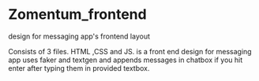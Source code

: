 # Zomentum_frontend
design for messaging app's frontend layout

Consists of 3 files. HTML ,CSS  and JS. 
is a front end design for messaging app
uses faker and textgen and appends messages in chatbox if you hit enter after typing them in provided textbox.
